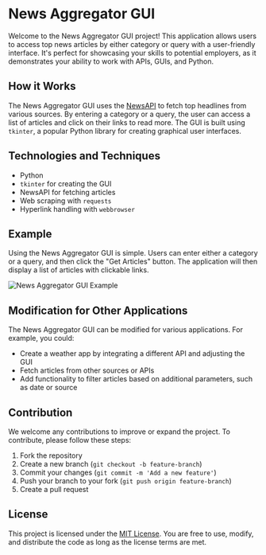 # News Aggregator GUI

Welcome to the News Aggregator GUI project! This application allows users to access top news articles by either category or query with a user-friendly interface. It's perfect for showcasing your skills to potential employers, as it demonstrates your ability to work with APIs, GUIs, and Python.

## How it Works

The News Aggregator GUI uses the [NewsAPI](https://newsapi.org/) to fetch top headlines from various sources. By entering a category or a query, the user can access a list of articles and click on their links to read more. The GUI is built using `tkinter`, a popular Python library for creating graphical user interfaces.

## Technologies and Techniques

- Python
- `tkinter` for creating the GUI
- NewsAPI for fetching articles
- Web scraping with `requests`
- Hyperlink handling with `webbrowser`

## Example

Using the News Aggregator GUI is simple. Users can enter either a category or a query, and then click the "Get Articles" button. The application will then display a list of articles with clickable links.

![News Aggregator GUI Example](https://your-image-url-here.com)

## Modification for Other Applications

The News Aggregator GUI can be modified for various applications. For example, you could:

- Create a weather app by integrating a different API and adjusting the GUI
- Fetch articles from other sources or APIs
- Add functionality to filter articles based on additional parameters, such as date or source

## Contribution

We welcome any contributions to improve or expand the project. To contribute, please follow these steps:

1. Fork the repository
2. Create a new branch (`git checkout -b feature-branch`)
3. Commit your changes (`git commit -m 'Add a new feature'`)
4. Push your branch to your fork (`git push origin feature-branch`)
5. Create a pull request

## License

This project is licensed under the [MIT License](https://choosealicense.com/licenses/mit/). You are free to use, modify, and distribute the code as long as the license terms are met.